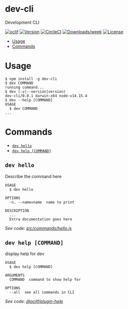 dev-cli
=======

Development CLI

[![oclif](https://img.shields.io/badge/cli-oclif-brightgreen.svg)](https://oclif.io)
[![Version](https://img.shields.io/npm/v/dev-cli.svg)](https://npmjs.org/package/dev-cli)
[![CircleCI](https://circleci.com/gh/mikemimik/dev-cli/tree/master.svg?style=shield)](https://circleci.com/gh/mikemimik/dev-cli/tree/master)
[![Downloads/week](https://img.shields.io/npm/dw/dev-cli.svg)](https://npmjs.org/package/dev-cli)
[![License](https://img.shields.io/npm/l/dev-cli.svg)](https://github.com/mikemimik/dev-cli/blob/master/package.json)

<!-- toc -->
* [Usage](#usage)
* [Commands](#commands)
<!-- tocstop -->
# Usage
<!-- usage -->
```sh-session
$ npm install -g dev-cli
$ dev COMMAND
running command...
$ dev (-v|--version|version)
dev-cli/0.0.1 darwin-x64 node-v14.15.4
$ dev --help [COMMAND]
USAGE
  $ dev COMMAND
...
```
<!-- usagestop -->
# Commands
<!-- commands -->
* [`dev hello`](#dev-hello)
* [`dev help [COMMAND]`](#dev-help-command)

## `dev hello`

Describe the command here

```
USAGE
  $ dev hello

OPTIONS
  -n, --name=name  name to print

DESCRIPTION
  ...
  Extra documentation goes here
```

_See code: [src/commands/hello.js](https://github.com/mikemimik/dev-cli/blob/v0.0.1/src/commands/hello.js)_

## `dev help [COMMAND]`

display help for dev

```
USAGE
  $ dev help [COMMAND]

ARGUMENTS
  COMMAND  command to show help for

OPTIONS
  --all  see all commands in CLI
```

_See code: [@oclif/plugin-help](https://github.com/oclif/plugin-help/blob/v3.2.2/src/commands/help.ts)_
<!-- commandsstop -->
